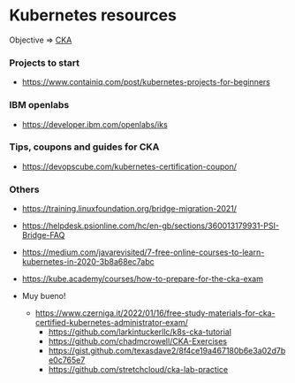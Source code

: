 # Kubernetes resources

Objective => [CKA](https://www.cncf.io/certification/cka/)


### Projects to start

- https://www.containiq.com/post/kubernetes-projects-for-beginners


### IBM openlabs

- https://developer.ibm.com/openlabs/iks

### Tips, coupons and guides for CKA

- https://devopscube.com/kubernetes-certification-coupon/


### Others

- https://training.linuxfoundation.org/bridge-migration-2021/
- https://helpdesk.psionline.com/hc/en-gb/sections/360013179931-PSI-Bridge-FAQ
- https://medium.com/javarevisited/7-free-online-courses-to-learn-kubernetes-in-2020-3b8a68ec7abc
- https://kube.academy/courses/how-to-prepare-for-the-cka-exam

- Muy bueno!
  - https://www.czerniga.it/2022/01/16/free-study-materials-for-cka-certified-kubernetes-administrator-exam/
    - https://github.com/larkintuckerllc/k8s-cka-tutorial
    - https://github.com/chadmcrowell/CKA-Exercises
    - https://gist.github.com/texasdave2/8f4ce19a467180b6e3a02d7be0c765e7
    - https://github.com/stretchcloud/cka-lab-practice
